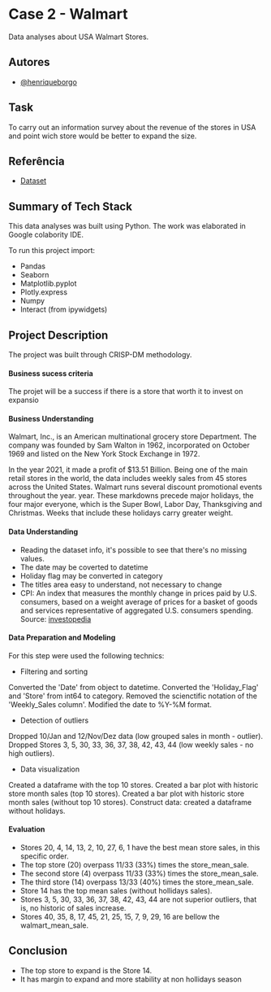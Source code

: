 
# Case 2 - Walmart

Data analyses about USA Walmart Stores.


## Autores

- [@henriqueborgo](https://github.com/henriqueborgo)


## Task

To carry out an information survey about the revenue of the stores in USA and point wich store would be better to expand the size.
## Referência

 - [Dataset](https://www.kaggle.com/yasserh/walmart-dataset)

## Summary of Tech Stack

This data analyses was built using Python. The work was elaborated in Google colabority IDE.

To run this project import:

- Pandas
- Seaborn
- Matplotlib.pyplot
- Plotly.express
- Numpy
- Interact (from ipywidgets)
## Project Description

The project was built through CRISP-DM methodology.

#### Business sucess criteria

The projet will be a success if there is a store that worth it to invest on expansio


#### Business Understanding

Walmart, Inc., is an American multinational grocery store Department. The company was founded by Sam Walton in 1962, incorporated on October 1969 and listed on the New York Stock Exchange in 1972.

In the year 2021, it made a profit of $13.51 Billion. Being one of the main retail stores in the world, the data includes weekly sales from 45 stores across the United States. Walmart runs several discount promotional events throughout the year. year. These markdowns precede major holidays, the four major everyone, which is the Super Bowl, Labor Day, Thanksgiving and Christmas. Weeks that include these holidays carry greater weight.


#### Data Understanding

- Reading the dataset info, it's possible to see that there's no missing values.
- The date may be coverted to datetime
- Holiday flag may be converted in category
- The titles area easy to understand, not necessary to change
- CPI: An index that measures the monthly change in prices paid by U.S. consumers, based on a weight average of prices for a basket of goods and services representative of aggregated U.S. consumers spending. Source: [investopedia](https://www.investopedia.com/terms/c/consumerpriceindex.asp)


#### Data Preparation and Modeling

For this step were used the following technics:

- Filtering and sorting

Converted the 'Date' from object to datetime.
Converted the 'Holiday_Flag' and 'Store' from int64 to category.
Removed the scienctific notation of the 'Weekly_Sales column'. 
Modified the date to %Y-%M format.

- Detection of outliers

Dropped 10/Jan and 12/Nov/Dez data (low grouped sales in month - outlier).
Dropped Stores 3, 5, 30, 33, 36, 37, 38, 42, 43, 44 (low weekly sales - no high outliers).

- Data visualization

Created a dataframe with the top 10 stores.
Created a bar plot with historic store month sales (top 10 stores).
Created a bar plot with historic store month sales (without top 10 stores).
Construct data: created a dataframe without holidays.

#### Evaluation

- Stores 20, 4, 14, 13, 2, 10, 27, 6, 1 have the best mean store sales, in this specific order.
- The top store (20) overpass 11/33 (33%) times the store_mean_sale.
- The second store (4) overpass 11/33 (33%) times the store_mean_sale.
- The third store (14) overpass 13/33 (40%) times the store_mean_sale.
- Store 14 has the top mean sales (without hollidays sales).
- Stores 3, 5, 30, 33, 36, 37, 38, 42, 43, 44 are not superior outliers, that is, no historic of sales increase.
- Stores 40, 35, 8, 17, 45, 21, 25, 15, 7, 9, 29, 16 are bellow the walmart_mean_sale.




## Conclusion

- The top store to expand is the Store 14.
- It has margin to expand and more stability at non hollidays season
